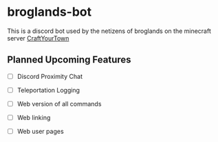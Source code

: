 # broglands-bot

This is a discord bot used by the netizens of broglands on the minecraft server [CraftYourTown](https://craftyourtown.com/) 

## Planned Upcoming Features
- [ ] Discord Proximity Chat
- [ ] Teleportation Logging
- [ ] Web version of all commands
- [ ] Web linking
- [ ] Web user pages


